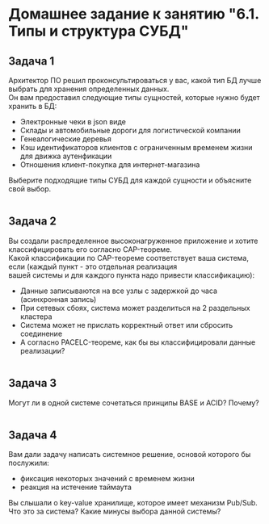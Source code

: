 # Домашнее задание к занятию "6.1. Типы и структура СУБД"

## Задача 1
Архитектор ПО решил проконсультироваться у вас, какой тип БД лучше выбрать для хранения определенных данных.  
Он вам предоставил следующие типы сущностей, которые нужно будет хранить в БД:  
- Электронные чеки в json виде  
- Склады и автомобильные дороги для логистической компании  
- Генеалогические деревья  
- Кэш идентификаторов клиентов с ограниченным временем жизни для движка аутенфикации  
- Отношения клиент-покупка для интернет-магазина  

Выберите подходящие типы СУБД для каждой сущности и объясните свой выбор.
```

```

## Задача 2
Вы создали распределенное высоконагруженное приложение и хотите классифицировать его согласно CAP-теореме.   
Какой классификации по CAP-теореме соответствует ваша система, если (каждый пункт - это отдельная реализация  
вашей системы и для каждого пункта надо привести классификацию):
- Данные записываются на все узлы с задержкой до часа (асинхронная запись)  
- При сетевых сбоях, система может разделиться на 2 раздельных кластера  
- Система может не прислать корректный ответ или сбросить соединение  
- А согласно PACELC-теореме, как бы вы классифицировали данные реализации?  
```

```

## Задача 3
Могут ли в одной системе сочетаться принципы BASE и ACID? Почему?
```

```

## Задача 4
Вам дали задачу написать системное решение, основой которого бы послужили:  
- фиксация некоторых значений с временем жизни  
- реакция на истечение таймаута  

Вы слышали о key-value хранилище, которое имеет механизм Pub/Sub. Что это за система? Какие минусы выбора данной системы?
```

```
